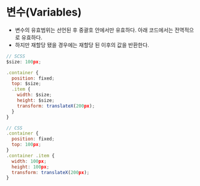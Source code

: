 # 변수(Variables)

- 변수의 유효범위는 선언된 후 중괄호 안에서만 유효하다. 아래 코드에서는 전역적으로 유효하다.
- 하지만 재할당 됐을 경우에는 재할당 된 이후의 값을 반환한다.

```js
// SCSS
$size: 100px;

.container {
  position: fixed;
  top: $size;
  .item {
    width: $size;
    height: $size;
    transform: translateX(200px);
  }
}

// CSS
.container {
  position: fixed;
  top: 100px;
}
.container .item {
  width: 100px;
  height: 100px;
  transform: translateX(200px);
}
